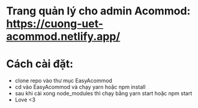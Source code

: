 # Trang quản lý cho admin Acommod: https://cuong-uet-acommod.netlify.app/
# Cách cài đặt:
- clone repo vào thư mục EasyAcommod
- cd vào EasyAcommod và chạy yarn hoặc npm install
- sau khi cài xong node_modules thì chạy bằng yarn start hoặc npm start
- Love <3
